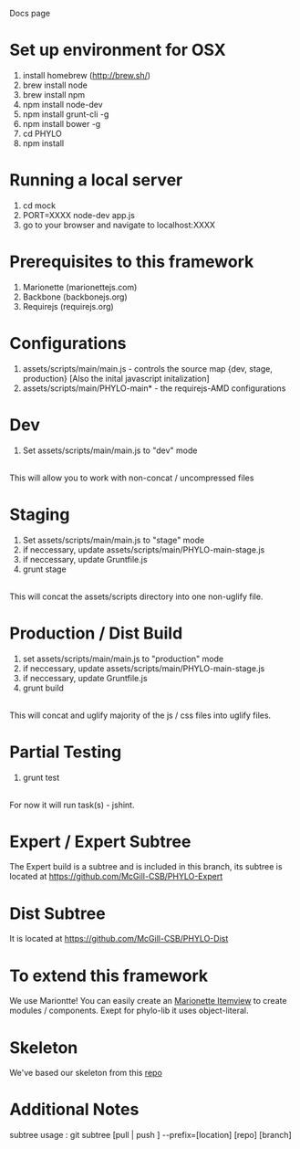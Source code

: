 Docs page

Set up environment for OSX
======
1. install homebrew (http://brew.sh/)
2. brew install node
3. brew install npm
4. npm install node-dev
5. npm install grunt-cli -g
6. npm install bower -g
7. cd PHYLO
7. npm install

Running a local server
======
1. cd mock
2. PORT=XXXX node-dev app.js
3. go to your browser and navigate to localhost:XXXX

Prerequisites to this framework
======
1. Marionette (marionettejs.com)
2. Backbone (backbonejs.org)
3. Requirejs (requirejs.org)

Configurations
======
1. assets/scripts/main/main.js - controls the source map {dev, stage, production} [Also the inital javascript initalization]
2. assets/scripts/main/PHYLO-main* - the requirejs-AMD configurations

Dev
====
1. Set assets/scripts/main/main.js to "dev" mode 
<br>
This will allow you to work with non-concat / uncompressed files

Staging
======
1. Set assets/scripts/main/main.js to "stage" mode
2. if neccessary, update assets/scripts/main/PHYLO-main-stage.js
3. if neccessary, update Gruntfile.js
4. grunt stage
<br>
This will concat the assets/scripts directory into one non-uglify file.

Production / Dist Build
====
1. set assets/scripts/main/main.js to "production" mode
2. if neccessary, update assets/scripts/main/PHYLO-main-stage.js
3. if neccessary, update Gruntfile.js
4. grunt build
<br>
This will concat and uglify majority of the js / css files into uglify files.

Partial Testing
=====
1. grunt test
<br>
For now it will run task(s) - jshint.

Expert / Expert Subtree
=====
The Expert build is a subtree and is included in this branch, its subtree is located at https://github.com/McGill-CSB/PHYLO-Expert

Dist Subtree
=====
It is located at https://github.com/McGill-CSB/PHYLO-Dist

To extend this framework
======
We use Mariontte! You can easily create an <a href='https://github.com/marionettejs/backbone.marionette/blob/master/docs/marionette.itemview.md'>Marionette Itemview</a> to create modules / components.  Exept for phylo-lib it uses object-literal.

Skeleton
======
We've based our skeleton from this <a href='https://github.com/alfredkam/Boilerplates/tree/master/Marionette'>repo</a> 

Additional Notes
======
subtree usage : git subtree [pull | push ]  --prefix=[location] [repo] [branch]




